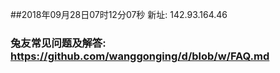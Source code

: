 ##2018年09月28日07时12分07秒 新址: 142.93.164.46
### 兔友常见问题及解答: https://github.com/wanggonging/d/blob/w/FAQ.md
